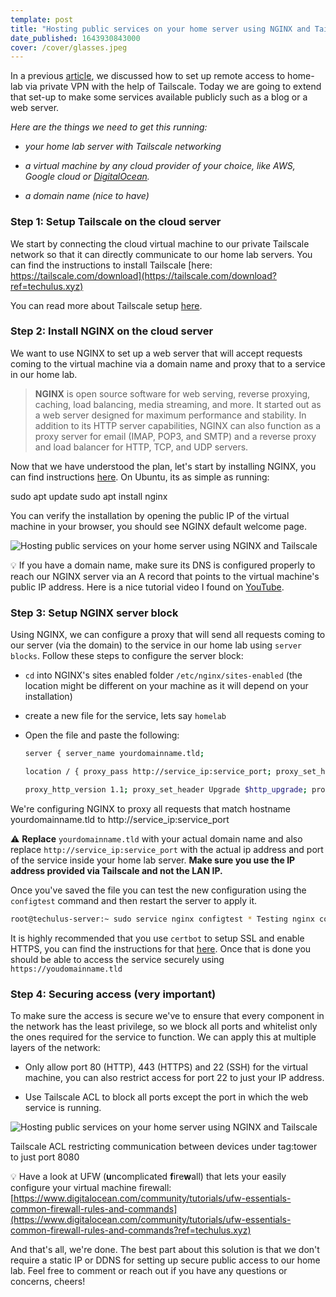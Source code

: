 ```yaml
---
template: post
title: "Hosting public services on your home server using NGINX and Tailscale"
date_published: 1643930843000
cover: /cover/glasses.jpeg
---
```


In a previous [article](https://techulus.xyz/how-to-setup-remote-access-to-home-server-using-tailscale/), we discussed how to set up remote access to home-lab via private VPN with the help of Tailscale. Today we are going to extend that set-up to make some services available publicly such as a blog or a web server.

*Here are the things we need to get this running:*

* *your home lab server with Tailscale networking*
    
* *a virtual machine by any cloud provider of your choice, like AWS, Google cloud or* [*DigitalOcean*](https://www.digitalocean.com/?refcode=aed42342d15d&utm_campaign=Referral_Invite&utm_medium=Referral_Program&utm_source=badge)*.*
    
* *a domain name (nice to have)*
    

### Step 1: Setup Tailscale on the cloud server

We start by connecting the cloud virtual machine to our private Tailscale network so that it can directly communicate to our home lab servers. You can find the instructions to install Tailscale [here: https://tailscale.com/download](https://tailscale.com/download?ref=techulus.xyz)

You can read more about Tailscale setup [here](https://techulus.xyz/how-to-setup-remote-access-to-home-server-using-tailscale/).

### Step 2: Install NGINX on the cloud server

We want to use NGINX to set up a web server that will accept requests coming to the virtual machine via a domain name and proxy that to a service in our home lab.

> **NGINX** is open source software for web serving, reverse proxying, caching, load balancing, media streaming, and more. It started out as a web server designed for maximum performance and stability. In addition to its HTTP server capabilities, NGINX can also function as a proxy server for email (IMAP, POP3, and SMTP) and a reverse proxy and load balancer for HTTP, TCP, and UDP servers.

Now that we have understood the plan, let's start by installing NGINX, you can find instructions [here](https://www.nginx.com/resources/wiki/start/topics/tutorials/install/?ref=techulus.xyz). On Ubuntu, its as simple as running:

sudo apt update sudo apt install nginx

You can verify the installation by opening the public IP of the virtual machine in your browser, you should see NGINX default welcome page.

![Hosting public services on your home server using NGINX and Tailscale](/images/nginx.png)

💡 If you have a domain name, make sure its DNS is configured properly to reach our NGINX server via an A record that points to the virtual machine's public IP address. Here is a nice tutorial video I found on [YouTube](https://www.youtube.com/watch?v=QcNBLSSn8Vg&ref=techulus.xyz).

### Step 3: Setup NGINX server block

Using NGINX, we can configure a proxy that will send all requests coming to our server (via the domain) to the service in our home lab using `server blocks`. Follow these steps to configure the server block:

* `cd` into NGINX's sites enabled folder `/etc/nginx/sites-enabled` (the location might be different on your machine as it will depend on your installation)
    
* create a new file for the service, lets say `homelab`
    
* Open the file and paste the following:
    
    ```bash
    server { server_name yourdomainname.tld;
    
    location / { proxy_pass http://service_ip:service_port; proxy_set_header X-Real-IP $remote_addr; proxy_set_header X-Forwarded-For $proxy_add_x_forwarded_for; proxy_set_header X-Forwarded-Proto https; proxy_set_header Host $http_host; proxy_intercept_errors on;
    
    proxy_http_version 1.1; proxy_set_header Upgrade $http_upgrade; proxy_set_header Connection 'upgrade'; proxy_cache_bypass $http_upgrade; } }
    ```
    

We're configuring NGINX to proxy all requests that match hostname yourdomainname.tld to http://service\_ip:service\_port

⚠️ **Replace** `yourdomainname.tld` with your actual domain name and also replace `http://service_ip:service_port` with the actual ip address and port of the service inside your home lab server. **Make sure you use the IP address provided via Tailscale and not the LAN IP.**

Once you've saved the file you can test the new configuration using the `configtest` command and then restart the server to apply it.

```bash
root@techulus-server:~ sudo service nginx configtest * Testing nginx configuration [ OK ]
```

It is highly recommended that you use `certbot` to setup SSL and enable HTTPS, you can find the instructions for that [here](https://www.digitalocean.com/community/tutorials/how-to-secure-nginx-with-let-s-encrypt-on-ubuntu-20-04?ref=techulus.xyz). Once that is done you should be able to access the service securely using `https://youdomainname.tld`

### Step 4: Securing access (very important)

To make sure the access is secure we've to ensure that every component in the network has the least privilege, so we block all ports and whitelist only the ones required for the service to function. We can apply this at multiple layers of the network:

* Only allow port 80 (HTTP), 443 (HTTPS) and 22 (SSH) for the virtual machine, you can also restrict access for port 22 to just your IP address.
    
* Use Tailscale ACL to block all ports except the port in which the web service is running.
    

![Hosting public services on your home server using NGINX and Tailscale](/images/tailscale.png)

Tailscale ACL restricting communication between devices under tag:tower to just port 8080

💡 Have a look at UFW (**u**ncomplicated **f**ire**w**all) that lets your easily configure your virtual machine firewall: [https://www.digitalocean.com/community/tutorials/ufw-essentials-common-firewall-rules-and-commands](https://www.digitalocean.com/community/tutorials/ufw-essentials-common-firewall-rules-and-commands?ref=techulus.xyz)

And that's all, we're done. The best part about this solution is that we don't require a static IP or DDNS for setting up secure public access to our home lab. Feel free to comment or reach out if you have any questions or concerns, cheers!